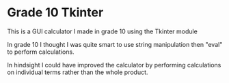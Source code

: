 # Grade 10 Tkinter
 This is a GUI calculator I made in grade 10 using the Tkinter module

In grade 10 I thought I was quite smart to use string manipulation then "eval" to perform calculations. 

In hindsight I could have improved the calculator by performing calculations on individual terms rather than the whole product.